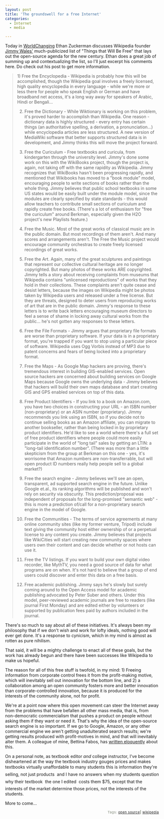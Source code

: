 ```yaml
---
layout: post
title: 'The groundswell for a free Internet'
categories:
  - Internet
  - media

---
```


Today in <a href="http://www.worldchanging.com/archives/003593.html">WorldChanging</a> Ethan Zuckerman discusses Wikipedia founder<a href="http://www.jimmywales.com"> Jimmy Wales'</a> much-publicized list of "Things that Will Be Free" that lays out the open-source agenda for the new century.  Ethan does a great job of summing up and contextualizing the list, so I'll just excerpt his comments here.  Do check out his post to get more information.

<blockquote>1) Free the Encyclopedia - Wikipedia is probably how this will be accomplished, though the Wikipedia goal involves a freely licensed, high quality encyclopedia in every language - while we're more or less there for people who speak English or German and have broadband net access, it's a long way away for speakers of Arabic, Hindi or Bengali...

2) Free the Dictionary - While Wiktionary is working on this problem, it's proved harder to accomplish than Wikipedia. One reason - dictionary data is highly structured - every entry has certain things (an authoritative spelling, a derivation, a pronunciation...) while encyclopedia articles are less structured. A new version of MediaWiki software that better supports structured data is in development, and Jimmy thinks this will move the project forward.

3) Free the Curiculum - Free textbooks and curicula, from kindergarten through the university level. Jimmy's done some work on this with the WikiBooks project, though the project is, again, not taking off with the same rapidity as Wikipedia. Jimmy recognizes that WikiBooks hasn't been progressing rapidly, and mentioned that Wikibooks has moved to a "book module" model, encouraging people to write sections of books rather than the whole thing. Jimmy believes that public school textbooks in some US states would be easily built under the module model, since the modules are clearly specified by state standards - this would allow teachers to contribute small sections of curiculum and rapidly create free books.
(There's a lot of enthusiasm for "free the curiculum" around Berkman, especially given the H2O project's new Playlists feature.)

4) Free the Music. Most of the great works of classical music are in the public domain. But most recordings of them aren't. And many scores and arrangements aren't. The Free the Music project would encourage community orchestras to create freely licensed recordings of great works.

5) Free the Art. Again, many of the great sculptures and paintings that represent our collective cultural heritage are no longer copyrighted. But many photos of these works ARE copyrighted. Jimmy tells a story about receiving complaints from museums that Wikipedia contains "unlicensed reproductions" of works that they hold in their collections. These complaints aren't quite cease and desist letters, because the images on Wikipedia might be photos taken by Wikipedia users and released under a free license. But they are threats, designed to deter users from reproducing works of art that are in the public domain. Jimmy's response to these letters is to write back letters encouraging museum directors to feel a sense of shame in locking away cultural works from the public... he's not gotten any responses to these letters.

6. Free the File Formats - Jimmy argues that proprietary file formats are worse than proprietary software. If your data is in a proprietary format, you're trapped if you want to stop using a particular piece of software. Wikipedia uses Ogg Vorbis instead of MP3 due to patent concerns and fears of being locked into a proprietary format.

7. Free the Maps - As Google Map hackers are proving, there's tremendous interest in building GIS-enabled services. Open source hackers are concerned about building services on Google Maps because Google owns the underlying data - Jimmy believes that hackers will build their own maps database and start creating GIS and GPS enabled services on top of this data.

8. Free Product Identifiers - If you link to a book on Amazon.com, you have two choices in constructing your URL - an ISBN number (non-proprietary) or an ASIN number (proprietary). Jimmy recommends you link using an ISBN, so if you decide not to continue selling books as an Amazon affiliate, you can migrate to another bookseller, rather than being locked in by proprietary product identifiers. He'd like to see a world where there's a full set of free product identifiers where people could more easily participate in the world of "long tail" sales by getting an LTIN: a "long-tail identification number". (There was more than a little skepticism from the group at Berkman on this one - yes, it's worrisome that Amazon numbers are non-transferrable, but will open product ID numbers really help people sell to a global market?)

9. Free the search engine - Jimmy believes we'll see an open, transparent, ad supported search engine in the future. Unlike Google et.al., its ranking algorithms will be published and won't rely on security via obscurity. This prediction/proposal was independent of proposals for the long-promised "semantic web" - this is more a prediction of/call for a non-proprietary search engine in the model of Google.

10. Free the Communities - The terms of service agreements at many online community sites (like my former venture, Tripod) include text giving the community host either ownership of or a perpetual license to any content you create. Jimmy believes that projects like WikiCities will start creating new community spaces where users own their content and can decide whether or not hosts can use it.

11. Free the TV listings. If you want to build your own digital video recorder, like MythTV, you need a good source of data for what programs are on when. It's not hard to believe that a group of end users could discover and enter this data on a free basis.

12. Free academic publishing. Jimmy says he's slowly but surely coming around to the Open Access model for academic publishing advocated by Peter Suber and others. Under this model, peer-reviewed academic journals are free to readers (like journal First Monday) and are edited either by volunteers or supported by publication fees paid by authors included in the journal.</blockquote>

There's so much to say about all of these initiatives.  It's always been my philosophy that if we don't wish and work for lofty ideals, nothing good will ever get done.  It's a response to cynicism, which in my mind is almost as rotten as pure nihilism. 

That said, it will be a mighty challenge to enact all of these goals, but the work has already begun and there have been successes like Wikipedia to make us hopeful.  

The reason for all of this free stuff is twofold, in my mind: 1) Freeing information from corporate control frees it from the profit-making motive, which will inevitably sell out innovation for the bottom line, and 2) a collaboration among an open community fosters more and better innovation than corporate-controlled innovation, because it is produced for the interests of the community alone, not for profit.  

We're at a point now where this open movement can steer the Internet away from the problems that have befallen all other mass media, that is, from non-democratic commercialism that pushes a product on people without asking them if they want or need it.  That's why the idea of the open-source search engine is so important.  If we go to Google, Amazon, or any other commercial engine we aren't getting unadulterated search results; we're getting results produced with profit-motives in mind, and that will inevitably alter them.  A colleague of mine, Bettina Fabos, has <a href="http://mokk.bme.hu/centre/conferences/reactivism/submissions/fabos">written eloquently</a> about this.    

On a personal note, as textbook editor <i>and</i> college instructor, I've become disheartened at the way the textbook industry gouges prices and makes textbooks virtually unaffordable to many students&#151; this is information they're selling, not just products &#151; and I have no answers when my students question why their textbook &#151; the one I edited &#151; costs them $75, except that the interests of the market determine those prices, not the interests of the students. 

More to come...









<!-- technorati tags start --><p style="text-align:right;font-size:11px;letter-spacing:.05em;color:#808979;">Tags: <a href="http://www.technorati.com/tag/open source" rel="tag">open source</a><strong>|</strong> <a href="http://www.technorati.com/tag/wikipedia" rel="tag">wikipedia</a></p><!-- technorati tags end -->
